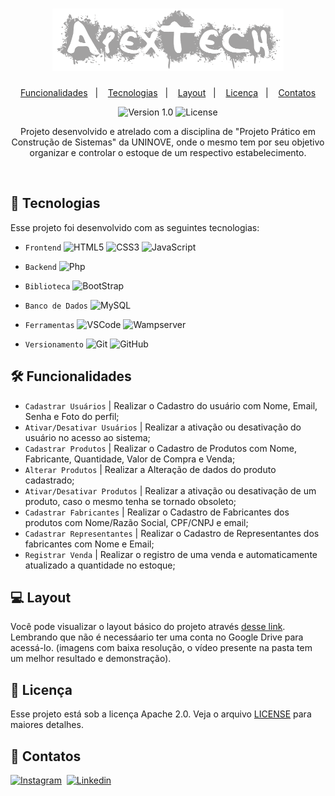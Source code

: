 <h1 align="center">
    <img alt="Proffy" title="ApexTech" src=".apextech/logo2.png" width=370px height=100px/>
</h1>

<p align="center">
  <a href="#-funcionalidades">Funcionalidades</a>&nbsp;&nbsp;&nbsp;|&nbsp;&nbsp;&nbsp;
  <a href="#-tecnologias">Tecnologias</a>&nbsp;&nbsp;&nbsp;|&nbsp;&nbsp;&nbsp;
  <a href="#-layout">Layout</a>&nbsp;&nbsp;&nbsp;|&nbsp;&nbsp;&nbsp;
  <a href="memo-licença">Licença</a>&nbsp;&nbsp;&nbsp;|&nbsp;&nbsp;&nbsp;
  <a href="speech_balloon-contatos">Contatos</a>
</p>

<p align="center">
 <img src="https://img.shields.io/static/v1?label=Version&message=1.0&color=A9A9A9&labelColor=000000" alt="Version 1.0"/>

  <img alt="License" src="https://img.shields.io/static/v1?label=License&message=apache%202.0&color=A9A9A9&labelColor=000000">
</p>

<p align="center">
  Projeto desenvolvido e atrelado com a disciplina de "Projeto Prático em Construção de Sistemas" da UNINOVE, onde o mesmo tem por seu objetivo organizar e controlar o estoque     de um respectivo estabelecimento. 
</p>

<br/>

<!-- LINGUAGENS -->
## 🚀 Tecnologias
Esse projeto foi desenvolvido com as seguintes tecnologias:

- `Frontend` ![HTML5](https://img.shields.io/badge/-HTML5-05122A?&logo=HTML5&logoColor=FFFFFF) 
           ![CSS3](https://img.shields.io/badge/-CSS3-05122A?&logo=CSS3&logoColor=FFFFFF)
           ![JavaScript](https://img.shields.io/badge/-JavaScript-05122A?&logo=JavaScript&logoColor=FFFFFF)

- `Backend` ![Php](https://img.shields.io/badge/-PhP-05122A?&logo=Php&logoColor=FFFFFF)

- `Biblioteca` ![BootStrap](https://img.shields.io/badge/-BootStrap-05122A?&logo=BootStrap&logoColor=FFFFFF)

- `Banco de Dados` ![MySQL](https://img.shields.io/badge/-MySQL-05122A?&logo=mysql&logoColor=FFFFFF)

- `Ferramentas` ![VSCode](https://img.shields.io/badge/-VSCode-05122A?&logo=Visual%20Studio%20Code&logoColor=FFFFFF)
              ![Wampserver](https://img.shields.io/badge/-Wampserver-05122A?&logo=WampServer&logoColor=FFFFFF)
              
- `Versionamento` ![Git](https://img.shields.io/badge/-Git-05122A?&logo=git&logoColor=FFFFFF)
                ![GitHub](https://img.shields.io/badge/-GitHub-05122A?&logo=github&logoColor=FFFFFF)

<!-- REQUISITOS DO SISTEMA -->
## 🛠 Funcionalidades
- `Cadastrar Usuários` | Realizar o Cadastro do usuário com Nome, Email, Senha e Foto do perfil;
- `Ativar/Desativar Usuários` | Realizar a ativação ou desativação do usuário no acesso ao sistema;
- `Cadastrar Produtos` | Realizar o Cadastro de Produtos com Nome, Fabricante, Quantidade, Valor de Compra e Venda;
- `Alterar Produtos` | Realizar a Alteração de dados do produto cadastrado;
- `Ativar/Desativar Produtos` | Realizar a ativação ou desativação de um produto, caso o mesmo tenha se tornado obsoleto;
- `Cadastrar Fabricantes` | Realizar o Cadastro de Fabricantes dos produtos com Nome/Razão Social, CPF/CNPJ e email;
- `Cadastrar Representantes` | Realizar o Cadastro de Representantes dos fabricantes com Nome e Email;
- `Registrar Venda` | Realizar o registro de uma venda e automaticamente atualizado a quantidade no estoque;

<!--
## 🔗 Estrutura
A estrutura de arquivos deste projeto se encontra da seguinte maneira:
```
apextech-software
├── App/
│   └── Database/
│       └── --todas as ações (delete, insert, search)--
│   └── Models/
|       ├── cliente.class.php
|       ├── connect.php
|       ├── fabricante.class.php
|       ├── itens.class.php
|       ├── produtos.class.php
|       ├── representante.class.php
|       ├── usuario.class.php
|       └── vendas.class.php
│   ├── auth.php
│   ├── session.php
├── DB
│   ├── controlestoque.sql
│   └── controlestoque_bkp.sql
├── layout
│   ├── alert.php
│   ├── conteudo.php
│   └── script.php
├── views
│   ├── bootstrap/
|       ├── css
|       ├── fonts
|       └── js
│   ├── build/
|       ├── bootstrap-less
|       └── less
│   ├── cliente/
|       ├── addcliente.php
|       └── index.php
│   ├── dist/
|       ├── css
|       ├── img
|       └── js
│   ├── fabricante/
|       ├── addfabricante.php
|       ├── editfabricante.php
|       └── index.php
│   ├── itens/
|       ├── additens.php
|       ├── edititens.php
|       └── index.php
│   ├── plugins/
│   ├── prod/
|       ├── addprod.php
|       └── index.php
│   ├── representate/
|       ├── addrepresentante.php
|       └── index.php
│   ├── usuarios/
│   ├── vendas/
│   ├── destroy.php
│   └── index.php
├── .gitignore
├── index.php
├── LICENSE
├── login.php
└── README.md
```
-->

<!-- LAYOUT DO SISTEMA -->
## 💻 Layout
Você pode visualizar o layout básico do projeto através [desse link](https://drive.google.com/drive/folders/1MTBgjYxiI5z4GsS7MLQ7EoeI76opLBsr?usp=sharing). Lembrando que não é necessáario ter uma conta no Google Drive para acessá-lo.
(imagens com baixa resolução, o vídeo presente na pasta tem um melhor resultado e demonstração). 

<!-- LICENSE  -->
## :memo: Licença
Esse projeto está sob a licença Apache 2.0. Veja o arquivo [LICENSE](LICENSE.md) para maiores detalhes.

<!-- CONTATOS -->
## :speech_balloon: Contatos
[![Instagram](https://img.shields.io/badge/-Instagram_-E4405F?&logo=Instagram&logoColor=FFFFFF)](https://instagram.com/hiigorrocha_)&nbsp;
[![Linkedin](https://img.shields.io/badge/-Linkedln-0A66C2?&logo=Linkedin&logoColor=FFFFFF)](https://www.linkedin.com/in/higor-silva18/)&nbsp;
